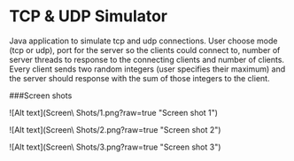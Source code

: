 # TCP & UDP Simulator
Java application to simulate tcp and udp connections.
User choose mode (tcp or udp), port for the server so the clients could connect to, number of server threads to response to the connecting clients and number of clients.
Every client sends two random integers (user specifies their maximum) and the server should response with the sum of those integers to the client.

###Screen shots

![Alt text](Screen\ Shots/1.png?raw=true "Screen shot 1")



![Alt text](Screen\ Shots/2.png?raw=true "Screen shot 2")



![Alt text](Screen\ Shots/3.png?raw=true "Screen shot 3")
